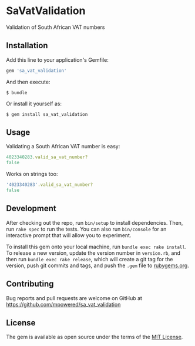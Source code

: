 # SaVatValidation

Validation of South African VAT numbers

## Installation

Add this line to your application's Gemfile:

```ruby
gem 'sa_vat_validation'
```

And then execute:

    $ bundle

Or install it yourself as:

    $ gem install sa_vat_validation

## Usage

Validating a South African VAT number is easy:
```ruby
4023340283.valid_sa_vat_number?
false
```

Works on strings too:
```ruby
'4023340283'.valid_sa_vat_number?
false
```

## Development

After checking out the repo, run `bin/setup` to install dependencies. Then, run `rake spec` to run the tests. You can also run `bin/console` for an interactive prompt that will allow you to experiment.

To install this gem onto your local machine, run `bundle exec rake install`. To release a new version, update the version number in `version.rb`, and then run `bundle exec rake release`, which will create a git tag for the version, push git commits and tags, and push the `.gem` file to [rubygems.org](https://rubygems.org).

## Contributing

Bug reports and pull requests are welcome on GitHub at https://github.com/mpowered/sa_vat_validation


## License

The gem is available as open source under the terms of the [MIT License](http://opensource.org/licenses/MIT).

